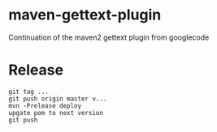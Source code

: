 # maven-gettext-plugin
Continuation of the maven2 gettext plugin from googlecode

# Release

    git tag ...
    git push origin master v...
    mvn -Prelease deploy
    upgate pom to next version
    git push
